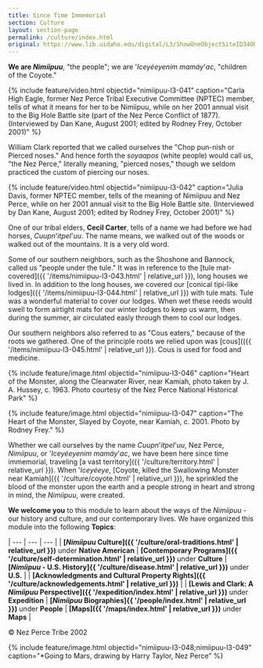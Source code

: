 ```yaml
---
title: Since Time Immemorial
section: Culture
layout: section-page
permalink: /culture/index.html
original: https://www.lib.uidaho.edu/digital/L3/ShowOneObjectSiteID34ObjectID79ExpeditionID.html
---
```


**We are _Nimíipuu_**, "the people"; we are '_Iceyéeyenim mamáy_'_ac_, "children of the Coyote."

{% include feature/video.html objectid="nimiipuu-l3-041" caption="Carla High Eagle, former Nez Perce Tribal Executive Committee (NPTEC) member, tells of what it means for her to be Nimíipuu, while on her 2001 annual visit to the Big Hole Battle site (part of the Nez Perce Conflict of 1877). (Interviewed by Dan Kane, August 2001; edited by Rodney Frey, October 2001)" %}

William Clark reported that we called ourselves the "Chop pun-nish or Pierced noses." And hence forth the _soyaapos_ (white people) would call us, "the Nez Perce," literally meaning, "pierced noses," though we seldom practiced the custom of piercing our noses.

{% include feature/video.html objectid="nimiipuu-l3-042" caption="Julia Davis, former NPTEC member, tells of the meaning of Nimíipuu and Nez Perce, while on her 2001 annual visit to the Big Hole Battle site. (Interviewed by Dan Kane, August 2001; edited by Rodney Frey, October 2001)" %}

One of our tribal elders, **Cecil Carter**, tells of a name we had before we had horses, _Cuupn_'_itpel_'_uu_. The name means, we walked out of the woods or walked out of the mountains. It is a very old word.

Some of our southern neighbors, such as the Shoshone and Bannock, called us "people under the tule." It was in reference to the [tule mat-covered]({{ '/items/nimiipuu-l3-043.html' | relative_url }}), long houses we lived in. In addition to the long houses, we covered our [conical tipi-like lodges]({{ '/items/nimiipuu-l3-044.html' | relative_url }}) with tule mats. Tule was a wonderful material to cover our lodges. When wet these reeds would swell to form airtight mats for our winter lodges to keep us warm, then during the summer, air circulated easly through them to cool our lodges.

Our southern neighbors also referred to as "Cous eaters," because of the roots we gathered. One of the principle roots we relied upon was [cous](({{ '/items/nimiipuu-l3-045.html' | relative_url }}). Cous is used for food and medicine.

{% include feature/image.html objectid="nimiipuu-l3-046" caption="Heart of the Monster, along the Clearwater River, near Kamiah, photo taken by J. A. Hussey, c. 1963. Photo courtesy of the Nez Perce National Historical Park" %}

{% include feature/image.html objectid="nimiipuu-l3-047" caption="The Heart of the Monster, Slayed by Coyote, near Kamiah, c. 2001. Photo by Rodney Frey." %}

Whether we call ourselves by the name _Cuupn_'_itpel_'_uu_, Nez Perce, _Nimíipuu_, or '_Iceyéeyenim mamáy_'_ac_, we have been here since time immemorial, traveling [a vast territory]({{ '/culture/territory.html' | relative_url }}). When '_Iceyéeye_, [Coyote, killed the Swallowing Monster near Kamiah]({{ '/culture/coyote.html' | relative_url }}), he sprinkled the blood of the monster upon the earth and a people strong in heart and strong in mind, the _Nimíipuu_, were created.

**We welcome you** to this module to learn about the ways of the _Nimíipuu_ - our history and culture, and our contemporary lives. We have organized this module into the following **Topics**:

| --- | --- | --- |
| **[_Nimíipuu_ Culture]({{ '/culture/oral-traditions.html' | relative_url }})** under **Native American** | **[Contemporary Programs]({{ '/culture/self-determination.html' | relative_url }})** under **Culture** | **[_Nimíipuu_ - U.S. History]{{ '/culture/disease.html' | relative_url }})** under **U.S.** |
| **[Acknowledgments and Cultural Property Rights]({{ '/culture/acknowledgements.html' | relative_url }})** |
| **[Lewis and Clark: A _Nimíipuu_ Perspective]({{ '/expedition/index.html' | relative_url }})** under **Expedition** | **[_Nimíipuu_ Biographies]{{ '/people/index.html' | relative_url }})** under **People** | **[Maps]({{ '/maps/index.html' | relative_url }})** under **Maps** |

© Nez Perce Tribe 2002

{% include feature/image.html objectid="nimiipuu-l3-048;nimiipuu-l3-049" caption="*Going to Mars, drawing by Harry Taylor, Nez Perce" %}
